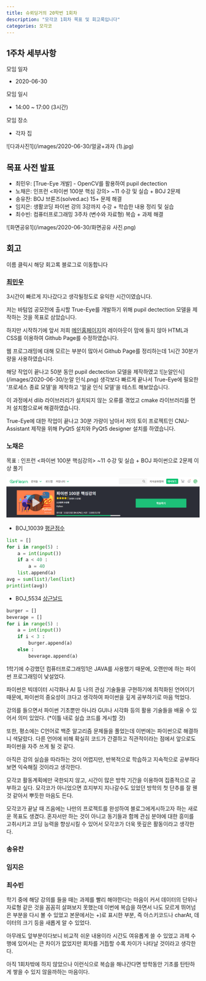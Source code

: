 ```yaml
---
title: 슈뢰딩거의 20학번 1회차
description: "모각코 1회차 목표 및 회고록입니다"
categories: 모각코
---
```


## 1주차 세부사항

모임 일자
- 2020-06-30

모임 일시
- 14:00 ~ 17:00 (3시간)

모임 장소
- 각자 집

![다과사진1](/images/2020-06-30/얼굴+과자 (1).jpg)

## 목표 사전 발표

* 최민우: [True-Eye 개발] - OpenCV를 활용하여 pupil dectection
* 노채은: 인프런 <파이썬 100분 핵심 강의> ~11 수강 및 실습 + BOJ 2문제
* 송유찬: BOJ 브론즈(solved.ac) 15+ 문제 해결
* 임지은: 생활코딩 파이썬 강의 3강까지 수강 + 학습한 내용 정리 및 실습
* 최수빈: 컴퓨터프로그래밍 3주차 (변수와 자료형) 복습 + 과제 해결

![화면공유1](/images/2020-06-30/화면공유 사진.png)

## 회고
이름 클릭시 해당 회고록 블로그로 이동합니다

### [최민우](https://www.naver.com/)
3시간이 빠르게 지나갔다고 생각될정도로  유익한 시간이였습니다.

저는 바텀업 공모전에 출시할 True-Eye를 개발하기 위해 pupil dectection 모델을 제작하는 것을 목표로 삼았습니다.

하지만 시작하기에 앞서 저희 [메인홈페이지](https://schrodinger-20.github.io/)의 레이아웃이 맘에 들지 않아 HTML과 CSS를 이용하여 Github Page를 수정하였습니다.

웹 프로그래밍에 대해 모르는 부분이 많아서 Github Page를 정리하는데 1시간 30분가량을 사용하였습니다.

해당 작업이 끝나고 50분 동안 pupil dectection 모델을 제작하였고
![눈알인식](/images/2020-06-30/눈알 인식.png)
생각보다 빠르게 끝나서 True-Eye에 필요한 '프로세스 종료 모델'을 제작하고 '얼굴 인식 모델'을 테스트 해보았습니다.

이 과정에서 dlib 라이브러리가 설치되지 않는 오류를 겪었고 cmake 라이브러리를 먼저 설치함으로써 해결하였습니다.

True-Eye에 대한 작업이 끝나고 30분 가량이 남아서 저의 토이 프로젝트인 CNU-Assistant 제작을 위해 PyQt5 설치와 PyQt5 designer 설치를 하였습니다.

### 노채은
목표 : 인프런 <파이썬 100분 핵심강의> ~11 수강 및 실습  + BOJ 파이썬으로 2문제 이상 풀기

![인프런](/images/2020-06-30/인프런.png)

+ BOJ_10039 [평균점수](https://www.acmicpc.net/problem/10039)
```python
list = []
for i in range(5) :
    a = int(input())
    if a < 40 :
        a = 40
    list.append(a)
avg = sum(list)/len(list)
print(int(avg))
```

+ BOJ_5534 [상근날드](https://www.acmicpc.net/problem/5534)
```python
burger = []
beverage = []
for i in range(5) :
    a = int(input())
    if i < 3 :
        burger.append(a)
    else :
        beverage.append(a)
```


1학기에 수강했던 컴퓨터프로그래밍1은 JAVA를 사용했기 때문에, 오랜만에 하는 파이썬 프로그래밍이 낯설었다.

파이썬은 빅데이터 시각화나 AI 등 나의 관심 기술들을 구현하기에 최적화된 언어이기 때문에, 파이썬의 중요성이 크다고 생각하여 파이썬을 깊게 공부하기로 마음 먹었다.

강의를 들으면서 파이썬 기초뿐만 아니라 GUI나 시각화 등의 활용 기술들을 배울 수 있어서 의미 있었다. (*이틀 내로 실습 코드를 게시할 것)

또한, 평소에는 C언어로 백준 알고리즘 문제들을 풀었는데 이번에는 파이썬으로 해결하니 색달랐다. 
다른 언어에 비해 확실히 코드가 간결하고 직관적이라는 점에서 앞으로도 파이썬을 자주 쓰게 될 것 같다.

아직은 강의 실습을 따라하는 것이 어렵지만,  반복적으로 학습하고 지속적으로 공부하다 보면 익숙해질 것이라고 생각한다.

모각코 활동계획에만 국한되지 않고, 시간이 많은 방학 기간을 이용하여 집중적으로 공부하고 싶다. 
모각코가 아니었으면 흐지부지 지나갈수도 있었던 방학의 첫 단추를 잘 꿴 것 같아서 뿌듯한 마음도 든다.

모각코가 끝날 때 즈음에는 나만의 프로젝트를 완성하여 블로그에게시하고자 하는 새로운 목표도 생겼다.
혼자서만 하는 것이 아니고 동기들과 함께 관심 분야에 대한 흥미를 고취시키고 코딩 능력을 향상시킬 수 있어서 모각코가 더욱 뜻깊은 활동이라고 생각한다.


### 송유찬
### 임지은
### 최수빈
학기 중에 해당 강의를 들을 때는 과제를 빨리 해야한다는 마음이 커서 데이터의 단위나 자료형 같은 것을 꼼꼼히 살펴보지 못했는데 이번에 복습을 하면서 나도 모르게 뛰어넘은 부분을 다시 볼 수 있었고 본문에서는 +)로 표시한 부분, 즉 아스키코드나 charAt, 데이터의 크기 등을 새롭게 알 수 있었다. 

아무래도 앞부분이다보니 비교적 쉬운 내용이라 시간도 여유롭게 쓸 수 있었고 과제 수행에 있어서는 큰 차이가 없었지만 회차를 거듭할 수록 차이가 나타날 것이라고 생각한다.

아직 1회차밖에 하지 않았으나 이런식으로 복습을 해나간다면 방학동안 기초를 탄탄하게 쌓을 수 있지 않을까하는 마음이다.